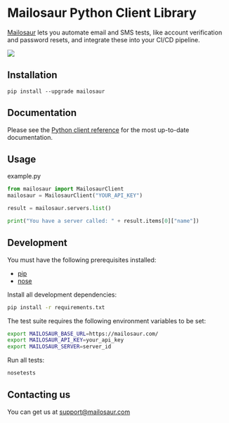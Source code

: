 # Mailosaur Python Client Library

[Mailosaur](https://mailosaur.com) lets you automate email and SMS tests, like account verification and password resets, and integrate these into your CI/CD pipeline.

[![](https://github.com/mailosaur/mailosaur-python/workflows/CI/badge.svg)](https://github.com/mailosaur/mailosaur-python/actions)

## Installation

```
pip install --upgrade mailosaur
```

## Documentation

Please see the [Python client reference](https://mailosaur.com/docs/email-testing/python/client-reference/) for the most up-to-date documentation.

## Usage

example.py

```python
from mailosaur import MailosaurClient
mailosaur = MailosaurClient("YOUR_API_KEY")

result = mailosaur.servers.list()

print("You have a server called: " + result.items[0]["name"])
```

## Development

You must have the following prerequisites installed:

* [pip](https://pip.pypa.io/en/stable/installing/)
* [nose](https://nose.readthedocs.io/en/latest/)

Install all development dependencies:

```sh
pip install -r requirements.txt
```

The test suite requires the following environment variables to be set:

```sh
export MAILOSAUR_BASE_URL=https://mailosaur.com/
export MAILOSAUR_API_KEY=your_api_key
export MAILOSAUR_SERVER=server_id
```

Run all tests:

```sh
nosetests
```

## Contacting us

You can get us at [support@mailosaur.com](mailto:support@mailosaur.com)
